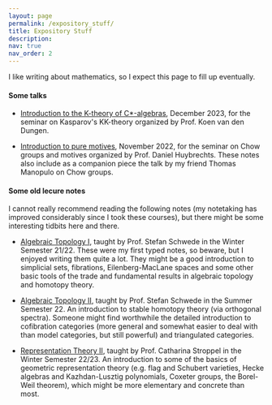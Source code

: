 ```yaml
---
layout: page
permalink: /expository_stuff/
title: Expository Stuff
description:
nav: true
nav_order: 2
---
```


I like writing about mathematics, so I expect this page to fill up eventually.

#### Some talks

- [Introduction to the K-theory of C*-algebras]({{https://lrnmhl.github.io}}/assets/pdf/talks/K-theory-Talk.pdf), December 2023, for the seminar on Kasparov's KK-theory organized by Prof. Koen van den Dungen.

- [Introduction to pure motives]({{https://lrnmhl.github.io}}/assets/pdf/talks/Chow_and_Motives.pdf), November 2022, for the seminar on Chow groups and motives organized by Prof. Daniel Huybrechts. These notes also include as a companion piece the talk by my friend Thomas Manopulo on Chow groups.

#### Some old lecure notes

I cannot really recommend reading the following notes (my notetaking has improved considerably since I took these courses), but there might be some interesting tidbits here and there.

- [Algebraic Topology I]({{https://lrnmhl.github.io}}/assets/pdf/old_lecture_notes/AT1.pdf), taught by Prof. Stefan Schwede in the Winter Semester 21/22. These were my first typed notes, so beware, but I enjoyed writing them quite a lot. They might be a good introduction to simplicial sets, fibrations, Eilenberg-MacLane spaces and some other basic tools of the trade and fundamental results in algebraic topology and homotopy theory.

- [Algebraic Topology II]({{https://lrnmhl.github.io}}/assets/pdf/old_lecture_notes/AT2.pdf), taught by Prof. Stefan Schwede in the Summer Semester 22. An introduction to stable homotopy theory (via orthogonal spectra). Someone might find worthwhile the detailed introduction to cofibration categories (more general and somewhat easier to deal with than model categories, but still powerful) and triangulated categories.

- [Representation Theory II]({{https://lrnmhl.github.io}}/assets/pdf/old_lecture_notes/RT2.pdf), taught by Prof. Catharina Stroppel in the Winter Semester 22/23. An introduction to some of the basics of geometric representation theory (e.g. flag and Schubert varieties, Hecke algebras and Kazhdan-Lusztig
polynomials, Coxeter groups, the Borel-Weil theorem), which might be more elementary and concrete than most.
